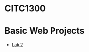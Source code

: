 # CITC1300

<h1>Basic Web Projects</h1>

<ul>
<li><a href="lab 2/index.html" target="_blank">Lab 2</a></li>
</ul>
